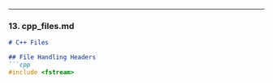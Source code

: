 
---

### **13. cpp_files.md**
```markdown
# C++ Files

## File Handling Headers
```cpp
#include <fstream>